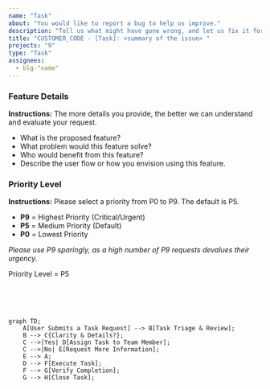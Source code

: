 ```yaml
---
name: "Task"
about: "You would like to report a bug to help us improve."
description: "Tell us what might have gone wrong, and let us fix it for you."
title: "CUSTOMER_CODE - [Task]: <summary of the issue> "
projects: "9"
type: "Task"
assignees:
  - blg-"name"
---
```

### **Feature Details**
**Instructions:** The more details you provide, the better we can understand and evaluate your request.

* What is the proposed feature?
* What problem would this feature solve?
* Who would benefit from this feature?
* Describe the user flow or how you envision using this feature.

### **Priority Level**
**Instructions:** Please select a priority from P0 to P9. The default is P5.
* **P9** = Highest Priority (Critical/Urgent)
* **P5** = Medium Priority (Default)
* **P0** = Lowest Priority

_Please use P9 sparingly, as a high number of P9 requests devalues their urgency._

Priority Level = P5

<br>
<br>
<br>


```mermaid
graph TD;
    A[User Submits a Task Request] --> B[Task Triage & Review];
    B --> C{Clarity & Details?};
    C -->|Yes| D[Assign Task to Team Member];
    C -->|No| E[Request More Information];
    E --> A;
    D --> F[Execute Task];
    F --> G[Verify Completion];
    G --> H[Close Task];
```
